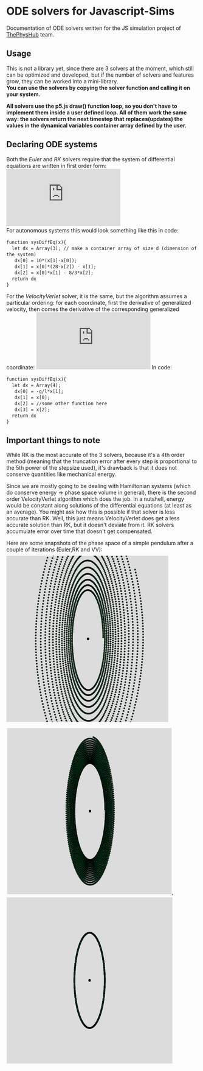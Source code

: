 # ODE solvers for Javascript-Sims
Documentation of ODE solvers written for the JS simulation project of [ThePhysHub](https://github.com/ThePhysHub/ThePhysicsHub) team.
## Usage
This is not a library yet, since there are 3 solvers at the moment, which still can be optimized and developed, but if the number of solvers and features grow, they can be worked into a mini-library.  
**You can use the solvers by copying the solver function and calling it on your system.**   

**All solvers use the p5.js draw() function loop, so you don't have to implement them inside a user defined loop. All of them work the same way: the solvers return the next timestep that replaces(updates) the values in the dynamical variables container array defined by the user.**
## Declaring ODE systems  
Both the *Euler* and *RK* solvers require that the system of differential equations are written in first order form: ![SysDiffEq form](https://github.com/rusandris/Javascript-Sims/blob/readme-edits/EulerRK_eqformat.pdf)  
For autonomous systems this would look something like this in code:  

```
function sysDiffEq(x){
  let dx = Array(3); // make a container array of size d (dimension of the system)
   dx[0] = 10*(x[1]-x[0]);
   dx[1] = x[0]*(28-x[2]) - x[1];
   dx[2] = x[0]*x[1] - 8/3*x[2];
  return dx
}

```
For the *VelocityVerlet* solver, it is the same, but the algorithm assumes a particular ordering: for each coordinate, first the derivative of generalized velocity, then comes the derivative of the corresponding generalized coordinate: ![VelocityVerlet form](https://github.com/rusandris/Javascript-Sims/blob/readme-edits/velocityVerlet_eqformat.pdf)
In code:
```
function sysDiffEq(x){
  let dx = Array(4); 
   dx[0] = -g/l*x[1];
   dx[1] = x[0];
   dx[2] = //some other function here
   dx[3] = x[2];
  return dx
}

```
## Important things to note
While RK is the most accurate of the 3 solvers, because it's a 4th order method (meaning that the truncation error after every step is proportional to the 5th power of the stepsize used), it's drawback is that it does not conserve quantities like mechanical energy. 

Since we are mostly going to be dealing with Hamiltonian systems (which do conserve energy -> phase space volume in general), there is the second order VelocityVerlet algorithm which does the job. In a nutshell, energy would be constant along solutions of the differential equations (at least as an average). You might ask how this is possible if that  solver is less accurate than RK. Well, this just means VelocityVerlet does get a less accurate solution than RK, but it doesn't deviate from it. RK solvers accumulate error over time that doesn't get compensated.  

Here are some snapshots of the phase space of a simple pendulum after a couple of iterations (Euler,RK and VV): ![Euler](https://github.com/rusandris/Javascript-Sims/blob/readme-edits/euler.png) ![RK](https://github.com/rusandris/Javascript-Sims/blob/readme-edits/RK.png), ![VelocityVerlet](https://github.com/rusandris/Javascript-Sims/blob/readme-edits/velocityVerlet.png)
